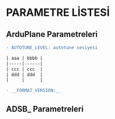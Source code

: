 # PARAMETRE LİSTESİ

## ArduPlane Parametreleri


```diff
- AUTOTUNE_LEVEL: autotune seviyesi

| aaa | bbbb |
|-----|------|
| ccc | ccc  |
| ddd | ddd  |
|     |      |


```
```diff
- __FORMAT_VERSION:__


```

## ADSB_ Parametreleri
